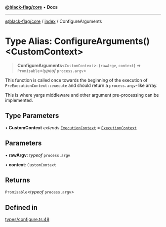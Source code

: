 [**@black-flag/core**](../../README.md) • **Docs**

***

[@black-flag/core](../../README.md) / [index](../README.md) / ConfigureArguments

# Type Alias: ConfigureArguments()\<CustomContext\>

> **ConfigureArguments**\<`CustomContext`\>: (`rawArgv`, `context`) => `Promisable`\<*typeof* `process.argv`\>

This function is called once towards the beginning of the execution of
`PreExecutionContext::execute` and should return a `process.argv`-like array.

This is where yargs middleware and other argument pre-processing can be
implemented.

## Type Parameters

• **CustomContext** *extends* [`ExecutionContext`](../../util/type-aliases/ExecutionContext.md) = [`ExecutionContext`](../../util/type-aliases/ExecutionContext.md)

## Parameters

• **rawArgv**: *typeof* `process.argv`

• **context**: `CustomContext`

## Returns

`Promisable`\<*typeof* `process.argv`\>

## Defined in

[types/configure.ts:48](https://github.com/Xunnamius/black-flag/blob/96ce293f8a136c82839c1e658d19dc9a2441c0ab/types/configure.ts#L48)
